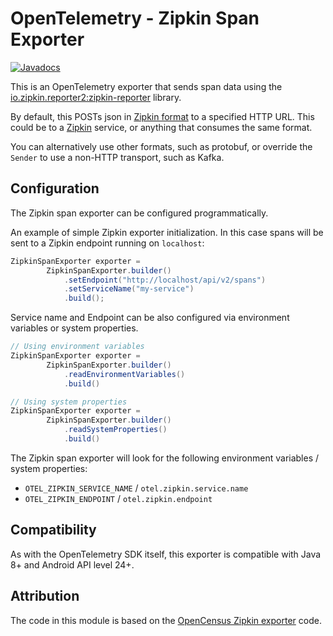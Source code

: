 # OpenTelemetry - Zipkin Span Exporter

[![Javadocs][javadoc-image]][javadoc-url]

This is an OpenTelemetry exporter that sends span data using the [io.zipkin.reporter2:zipkin-reporter](https://github.com/openzipkin/zipkin-reporter-java") library.

By default, this POSTs json in [Zipkin format](https://zipkin.io/zipkin-api/#/default/post_spans) to
a specified HTTP URL. This could be to a [Zipkin](https://zipkin.io) service, or anything that
consumes the same format.

You can alternatively use other formats, such as protobuf, or override the `Sender` to use a non-HTTP transport, such as Kafka.

## Configuration

The Zipkin span exporter can be configured programmatically.

An example of simple Zipkin exporter initialization. In this case
spans will be sent to a Zipkin endpoint running on `localhost`:

```java
ZipkinSpanExporter exporter =
        ZipkinSpanExporter.builder()
            .setEndpoint("http://localhost/api/v2/spans")
            .setServiceName("my-service")
            .build();
```

Service name and Endpoint can be also configured via environment variables or system properties.

```java
// Using environment variables
ZipkinSpanExporter exporter =
        ZipkinSpanExporter.builder()
            .readEnvironmentVariables()
            .build()
```

```java
// Using system properties
ZipkinSpanExporter exporter =
        ZipkinSpanExporter.builder()
            .readSystemProperties()
            .build()
```

The Zipkin span exporter will look for the following environment variables / system properties:
* `OTEL_ZIPKIN_SERVICE_NAME` / `otel.zipkin.service.name`
* `OTEL_ZIPKIN_ENDPOINT` / `otel.zipkin.endpoint`


## Compatibility

As with the OpenTelemetry SDK itself, this exporter is compatible with Java 8+ and Android API level 24+.

## Attribution

The code in this module is based on the [OpenCensus Zipkin exporter][oc-origin] code.

[javadoc-image]: https://www.javadoc.io/badge/io.opentelemetry/opentelemetry-exporter-zipkin.svg
[javadoc-url]: https://www.javadoc.io/doc/io.opentelemetry/opentelemetry-exporter-zipkin
[oc-origin]: https://github.com/census-instrumentation/opencensus-java/
